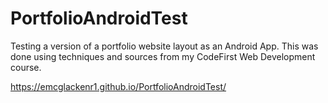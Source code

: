 <h1> PortfolioAndroidTest </h1>
Testing a version of a portfolio website layout as an Android App. This was done using techniques and sources from my CodeFirst Web Development course. 

https://emcglackenr1.github.io/PortfolioAndroidTest/

